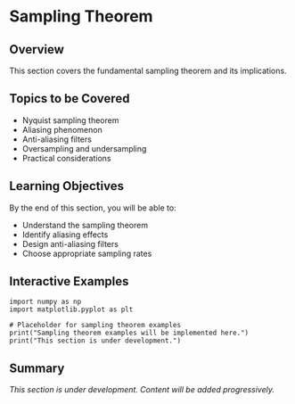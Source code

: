 # Sampling Theorem

## Overview

This section covers the fundamental sampling theorem and its implications.

## Topics to be Covered

- Nyquist sampling theorem
- Aliasing phenomenon
- Anti-aliasing filters
- Oversampling and undersampling
- Practical considerations

## Learning Objectives

By the end of this section, you will be able to:
- Understand the sampling theorem
- Identify aliasing effects
- Design anti-aliasing filters
- Choose appropriate sampling rates

## Interactive Examples

```{code-cell} python
import numpy as np
import matplotlib.pyplot as plt

# Placeholder for sampling theorem examples
print("Sampling theorem examples will be implemented here.")
print("This section is under development.")
```

## Summary

*This section is under development. Content will be added progressively.*
